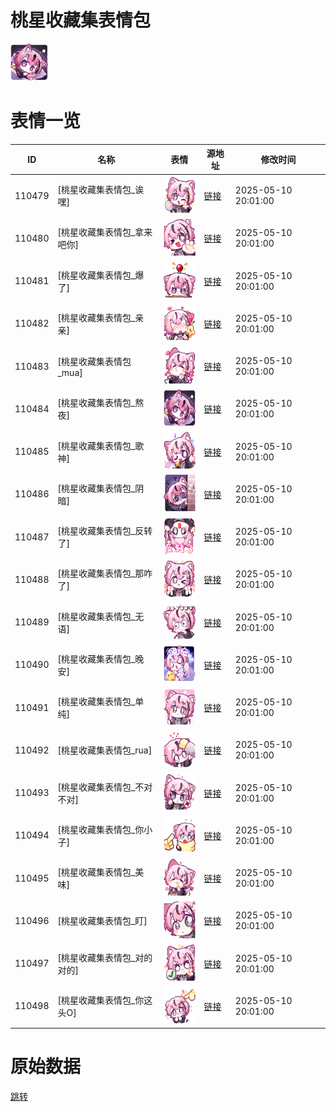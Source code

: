 # 桃星收藏集表情包

<img src="./cover.png" height="60" alt="cover" />

# 表情一览

|ID|名称|表情|源地址|修改时间|
|----|----|----|----|----|
|110479|[桃星收藏集表情包_诶嘿]|<img src="./pic/110479_%5B桃星收藏集表情包_诶嘿%5D.png" height="60" alt="诶嘿"/>|[链接](https://i0.hdslb.com/bfs/garb/3fad7b199f8746eb3b645c644baee2891305f24c.png)|2025-05-10 20:01:00|
|110480|[桃星收藏集表情包_拿来吧你]|<img src="./pic/110480_%5B桃星收藏集表情包_拿来吧你%5D.png" height="60" alt="拿来吧你"/>|[链接](https://i0.hdslb.com/bfs/garb/ab7de13d54897a165cd4db06860a45c758250a38.png)|2025-05-10 20:01:00|
|110481|[桃星收藏集表情包_爆了]|<img src="./pic/110481_%5B桃星收藏集表情包_爆了%5D.png" height="60" alt="爆了"/>|[链接](https://i0.hdslb.com/bfs/garb/820c7a7ec7d4ec8b839d32c058baecf1aaf84a72.png)|2025-05-10 20:01:00|
|110482|[桃星收藏集表情包_亲亲]|<img src="./pic/110482_%5B桃星收藏集表情包_亲亲%5D.png" height="60" alt="亲亲"/>|[链接](https://i0.hdslb.com/bfs/garb/a3bf98aa460dc449a7729205187f9a506c2b7e6b.png)|2025-05-10 20:01:00|
|110483|[桃星收藏集表情包_mua]|<img src="./pic/110483_%5B桃星收藏集表情包_mua%5D.png" height="60" alt="mua"/>|[链接](https://i0.hdslb.com/bfs/garb/8fee49fcd02ab47ea0559f0c039521017bb74621.png)|2025-05-10 20:01:00|
|110484|[桃星收藏集表情包_熬夜]|<img src="./pic/110484_%5B桃星收藏集表情包_熬夜%5D.png" height="60" alt="熬夜"/>|[链接](https://i0.hdslb.com/bfs/garb/0964b6d15b6a7d8c57048609ab77c8f8b2c72074.png)|2025-05-10 20:01:00|
|110485|[桃星收藏集表情包_歌神]|<img src="./pic/110485_%5B桃星收藏集表情包_歌神%5D.png" height="60" alt="歌神"/>|[链接](https://i0.hdslb.com/bfs/garb/4e90b9bf2b718348498fcf0139c1eed9e42027ff.png)|2025-05-10 20:01:00|
|110486|[桃星收藏集表情包_阴暗]|<img src="./pic/110486_%5B桃星收藏集表情包_阴暗%5D.png" height="60" alt="阴暗"/>|[链接](https://i0.hdslb.com/bfs/garb/b4dc3d737107baac654de39398343e5b1b886f13.png)|2025-05-10 20:01:00|
|110487|[桃星收藏集表情包_反转了]|<img src="./pic/110487_%5B桃星收藏集表情包_反转了%5D.png" height="60" alt="反转了"/>|[链接](https://i0.hdslb.com/bfs/garb/57c64a3a10ffaa9ad7ffdeea722f56471e5c82b0.png)|2025-05-10 20:01:00|
|110488|[桃星收藏集表情包_那咋了]|<img src="./pic/110488_%5B桃星收藏集表情包_那咋了%5D.png" height="60" alt="那咋了"/>|[链接](https://i0.hdslb.com/bfs/garb/4a6e843ab55af8401cb806043be3ebf853a63b9c.png)|2025-05-10 20:01:00|
|110489|[桃星收藏集表情包_无语]|<img src="./pic/110489_%5B桃星收藏集表情包_无语%5D.png" height="60" alt="无语"/>|[链接](https://i0.hdslb.com/bfs/garb/a1783a3123be0cbf9adf0ce5febf568c659949ae.png)|2025-05-10 20:01:00|
|110490|[桃星收藏集表情包_晚安]|<img src="./pic/110490_%5B桃星收藏集表情包_晚安%5D.png" height="60" alt="晚安"/>|[链接](https://i0.hdslb.com/bfs/garb/17a597988e7c67cf93b944a975f0675eccaff825.png)|2025-05-10 20:01:00|
|110491|[桃星收藏集表情包_单纯]|<img src="./pic/110491_%5B桃星收藏集表情包_单纯%5D.png" height="60" alt="单纯"/>|[链接](https://i0.hdslb.com/bfs/garb/da3e26a0774c80c6c4d6b47b4591a0e5e1dda671.png)|2025-05-10 20:01:00|
|110492|[桃星收藏集表情包_rua]|<img src="./pic/110492_%5B桃星收藏集表情包_rua%5D.png" height="60" alt="rua"/>|[链接](https://i0.hdslb.com/bfs/garb/0b61319c091df26be2d0d1be20b4800da20b9a93.png)|2025-05-10 20:01:00|
|110493|[桃星收藏集表情包_不对不对]|<img src="./pic/110493_%5B桃星收藏集表情包_不对不对%5D.png" height="60" alt="不对不对"/>|[链接](https://i0.hdslb.com/bfs/garb/98885faf0b6d9bccb93d3023603b57e9975e3486.png)|2025-05-10 20:01:00|
|110494|[桃星收藏集表情包_你小子]|<img src="./pic/110494_%5B桃星收藏集表情包_你小子%5D.png" height="60" alt="你小子"/>|[链接](https://i0.hdslb.com/bfs/garb/08fb69f39376aeb2e71ce13d821fbdd8eeb62e4c.png)|2025-05-10 20:01:00|
|110495|[桃星收藏集表情包_美味]|<img src="./pic/110495_%5B桃星收藏集表情包_美味%5D.png" height="60" alt="美味"/>|[链接](https://i0.hdslb.com/bfs/garb/728479a9dbdeda09354b2d05a10ded7fda5c7735.png)|2025-05-10 20:01:00|
|110496|[桃星收藏集表情包_盯]|<img src="./pic/110496_%5B桃星收藏集表情包_盯%5D.png" height="60" alt="盯"/>|[链接](https://i0.hdslb.com/bfs/garb/952b748ba3ab2c3d60441caa37b8020e97160ab1.png)|2025-05-10 20:01:00|
|110497|[桃星收藏集表情包_对的对的]|<img src="./pic/110497_%5B桃星收藏集表情包_对的对的%5D.png" height="60" alt="对的对的"/>|[链接](https://i0.hdslb.com/bfs/garb/04697517f385f65374975f14098391b5b694f4b5.png)|2025-05-10 20:01:00|
|110498|[桃星收藏集表情包_你这头O]|<img src="./pic/110498_%5B桃星收藏集表情包_你这头O%5D.png" height="60" alt="你这头O"/>|[链接](https://i0.hdslb.com/bfs/garb/a518c2228401051c5d7cd4b08207dddea7d456e1.png)|2025-05-10 20:01:00|

# 原始数据

[跳转](./raw.json)

